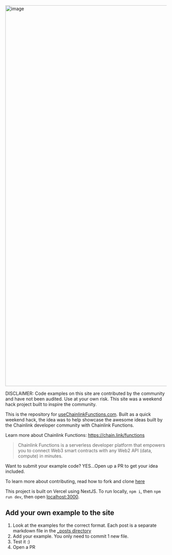 <img width="1187" alt="image" src="https://user-images.githubusercontent.com/553020/216867972-6172c451-8fdd-46b5-93be-b0c6fe6cccad.png">

DISCLAIMER: Code examples on this site are contributed by the community and have not been audited. Use at your own risk. This site was a weekend hack project built to inspire the community.

This is the repository for [useChainlinkFunctions.com](https://usechainlinkfunctions.com). Built as a quick weekend hack, the idea was to help showcase the awesome ideas built by the Chainlink developer community with Chainlink Functions.

Learn more about Chainlink Functions: https://chain.link/functions
> Chainlink Functions is a serverless developer platform that empowers you to connect Web3 smart contracts with any Web2 API (data, compute) in minutes.

Want to submit your example code? YES...Open up a PR to get your idea included. 

To learn more about contributing, read how to fork and clone [here](https://docs.github.com/en/get-started/quickstart/contributing-to-projects)

This project is built on Vercel using NextJS.
To run locally, `npm i`, then `npm run dev`, then open [localhost:3000](https://localhost:3000).


## Add your own example to the site
1. Look at the examples for the correct format. Each post is a separate markdown file in the [_posts directory](https://github.com/bryanjowers/usechainlinkfunctions/tree/main/_posts)
2. Add your example. You only need to commit 1 new file.
3. Test it :) 
4. Open a PR

